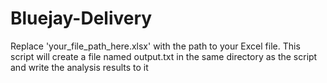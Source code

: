 ﻿# Bluejay-Delivery

Replace 'your_file_path_here.xlsx' with the path to your Excel file. This script will create a file named output.txt in the same directory as the script and write the analysis results to it
